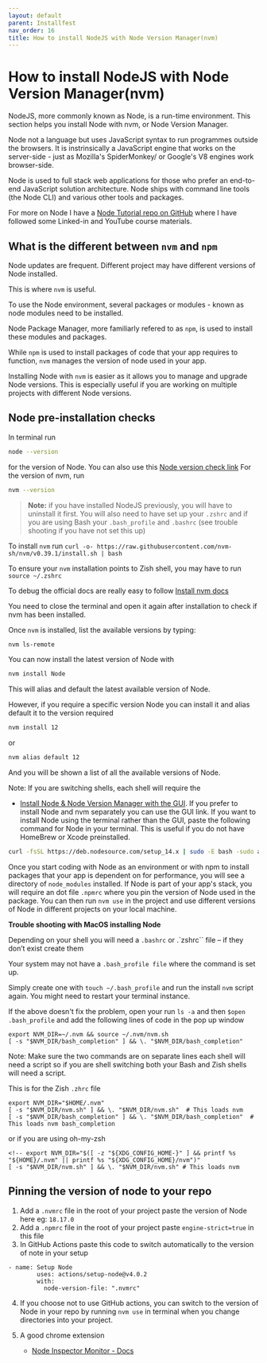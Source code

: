```yaml
---
layout: default
parent: Installfest
nav_order: 16
title: How to install NodeJS with Node Version Manager(nvm)
---
```


# How to install NodeJS with Node Version Manager(nvm)

NodeJS, more commonly known as Node, is a run-time environment. This section helps you install Node with nvm, or Node Version Manager.

Node not a language but uses JavaScript syntax to run programmes outside the browsers. It is instrinsically a JavaScript engine that works on the server-side - just as Mozilla's SpiderMonkey/ or Google's V8 engines work browser-side.

Node is used to full stack web applications for those who prefer an end-to-end JavaScript solution architecture. Node ships with command line tools (the Node CLI) and various other tools and packages.

For more on Node I have a [Node Tutorial repo on GitHub](https://github.com/SumiSastri/nodeJs-server-side-javascript) where I have followed some Linked-in and YouTube course materials.

## What is the different between `nvm` and `npm`

Node updates are frequent. Different project may have different versions of Node installed.

This is where `nvm` is useful.

To use the Node environment, several packages or modules - known as node modules need to be installed. 

Node Package Manager, more familiarly refered to as `npm`, is used to install these modules and packages.

While `npm` is used to install packages of code that your app requires to function, `nvm` manages the version of node used in your app.

Installing Node with `nvm` is easier as it allows you to manage and upgrade Node versions. This is especially useful if you are working on multiple projects with different Node versions.

## Node pre-installation checks

In terminal run 

```sh
node --version
``` 

for the version of Node. You can also use this [Node version check link](https://www.sitepoint.com/beginners-guide-node-package-manager/) For the version of nvm, run

```sh
nvm --version
```

> **Note:** if you have installed NodeJS previously, you will have to uninstall it first. You will also need to have set up your `.zshrc` and if you are using Bash your `.bash_profile` and `.bashrc` (see trouble shooting if you have not set this up)

To install `nvm` run `curl -o- https://raw.githubusercontent.com/nvm-sh/nvm/v0.39.1/install.sh | bash`

To ensure your `nvm` installation points to Zish shell, you may have to run `source ~/.zshrc`

To debug the official docs are really easy to follow [Install nvm docs](https://github.com/nvm-sh/nvm#installing-and-updating)

You need to close the terminal and open it again after installation to check if nvm has been installed.

Once `nvm` is installed, list the available versions by typing:

```sh
nvm ls-remote
```

You can now install the latest version of Node with

```sh
nvm install Node
```
This will alias and default the latest available version of Node.

However, if you require a specific version Node you can install it and alias default it to the version required

```sh
nvm install 12
```
or 

```sh
nvm alias default 12
```

And you will be shown a list of all the available versions of Node. 

Note: If you are switching shells, each shell will require the 

- [Install Node & Node Version Manager with the GUI](https://github.com/nvm-sh/nvm#install--update-script). If you prefer to install Node and nvm separately you can use the GUI link. If you want to install Node using the terminal rather than the GUI, paste the following command for Node in your terminal. This is useful if you do not have HomeBrew or Xcode preinstalled.

```sh
curl -fsSL https://deb.nodesource.com/setup_14.x | sudo -E bash -sudo apt-get install -y nodejs
```
Once you start coding with Node as an environment or with npm to install packages that your app is dependent on for performance, you will see a directory of `node_modules` installed. If Node is part of your app's stack, you will require an dot file `.npmrc` where you pin the version of Node used in the package. You can then run `nvm use` in the project and use different versions of Node in different projects on your local machine.

**Trouble shooting with MacOS installing Node**

Depending on your shell you will need a `.bashrc` or .`zshrc`` file – if they don’t exist create them

Your system may not have a ``.bash_profile file`` where the command is set up.

Simply create one with `touch ~/.bash_profile` and run the install `nvm` script again. You might need to restart your terminal instance.

If the above doesn't fix the problem, open your run `ls -a` and then `$open .bash_profile` and add the following lines of code in the pop up window

```
export NVM_DIR=~/.nvm && source ~/.nvm/nvm.sh
[ -s "$NVM_DIR/bash_completion" ] && \. "$NVM_DIR/bash_completion"
```

Note: Make sure the two commands are on separate lines each shell will need a script so if you are shell switching both your Bash and Zish shells will need a script.

This is for the Zish `.zhrc` file

```
export NVM_DIR="$HOME/.nvm"
[ -s "$NVM_DIR/nvm.sh" ] && \. "$NVM_DIR/nvm.sh"  # This loads nvm
[ -s "$NVM_DIR/bash_completion" ] && \. "$NVM_DIR/bash_completion"  # This loads nvm bash_completion
```

or if you are using oh-my-zsh

```
<!-- export NVM_DIR="$([ -z "${XDG_CONFIG_HOME-}" ] && printf %s "${HOME}/.nvm" || printf %s "${XDG_CONFIG_HOME}/nvm")"
[ -s "$NVM_DIR/nvm.sh" ] && \. "$NVM_DIR/nvm.sh" # This loads nvm
```

## Pinning the version of node to your repo

1. Add a `.nvmrc` file in the root of your project paste the version of Node here eg: `18.17.0`
2. Add a `.npmrc` file in the root of your project paste `engine-strict=true` in this file
3. In GitHub Actions paste this code to switch automatically to the version of note in your setup
```
- name: Setup Node
        uses: actions/setup-node@v4.0.2
        with:
          node-version-file: ".nvmrc"
```          
4. If you choose not to use GitHub actions, you can switch to the version of Node in your repo by running `nvm use` in terminal when you change directories into your project.

5. A good chrome extension 

    - [Node Inspector Monitor - Docs](https://chrome.google.com/webstore/detail/nodejs-v8-inspector-manag/gnhhdgbaldcilmgcpfddgdbkhjohddkj?hl=en)
